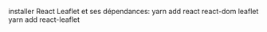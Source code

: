 installer React Leaflet et ses dépendances:
yarn add react react-dom leaflet
yarn add react-leaflet
